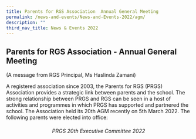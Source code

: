 ```yaml
---
title: Parents for RGS Association  Annual General Meeting
permalink: /news-and-events/News-and-Events-2022/agm/
description: ""
third_nav_title: News & Events 2022
---
```

## Parents for RGS Association - Annual General Meeting

(A message from RGS Principal, Ms Haslinda Zamani)

A registered association since 2003, the Parents for RGS (PRGS) Association provides a strategic link between parents and the school. The strong relationship between PRGS and RGS can be seen in a host of activities and programmes in which PRGS has supported and partnered the school. The Association held its 20th AGM recently on 5th March 2022. The following parents were elected into office:

###### <center>PRGS 20th Executive Committee 2022</center>